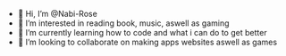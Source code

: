 - 👋 Hi, I’m @Nabi-Rose
- 👀 I’m interested in reading book, music, aswell as gaming 
- 🌱 I’m currently learning how to code and what i can do to get better
- 💞️ I’m looking to collaborate on making apps websites aswell as games
  

<!---
Nabi-Rose/Nabi-Rose is a ✨ special ✨ repository because its `README.md` (this file) appears on your GitHub profile.
You can click the Preview link to take a look at your changes.
--->
